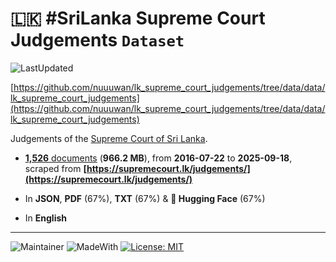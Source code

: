 # 🇱🇰 #SriLanka Supreme Court Judgements `Dataset`

![LastUpdated](https://img.shields.io/badge/last_updated-2025--09--19_12:51:31-green)

[https://github.com/nuuuwan/lk_supreme_court_judgements/tree/data/data/lk_supreme_court_judgements](https://github.com/nuuuwan/lk_supreme_court_judgements/tree/data/data/lk_supreme_court_judgements)

Judgements of the [Supreme Court of Sri Lanka](https://supremecourt.lk/judgements/).

- [**1,526** documents](https://github.com/nuuuwan/lk_supreme_court_judgements/tree/data/data/lk_supreme_court_judgements) (**966.2 MB**), from **2016-07-22** to **2025-09-18**, scraped from **[https://supremecourt.lk/judgements/](https://supremecourt.lk/judgements/)**

- In **JSON**, **PDF** (67%), **TXT** (67%) & **🤗 Hugging Face** (67%)

- In **English**


---

![Maintainer](https://img.shields.io/badge/maintainer-nuuuwan-red)
![MadeWith](https://img.shields.io/badge/made_with-python-blue)
[![License: MIT](https://img.shields.io/badge/License-MIT-yellow.svg)](https://opensource.org/licenses/MIT)
